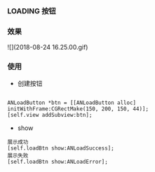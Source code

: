 ### LOADING 按钮

### 效果
![](2018-08-24 16.25.00.gif)

### 使用
 
 * 创建按钮
 
```

ANLoadButton *btn = [[ANLoadButton alloc] initWithFrame:CGRectMake(150, 200, 150, 44)];
[self.view addSubview:btn];
```

* show


```
展示成功
[self.loadBtn show:ANLoadSuccess];
展示失败
[self.loadBtn show:ANLoadError];
```




